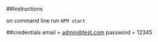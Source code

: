 ##Instructions

on command line run `NPM start`

##credentials
email = admin@test.com
password = 12345

